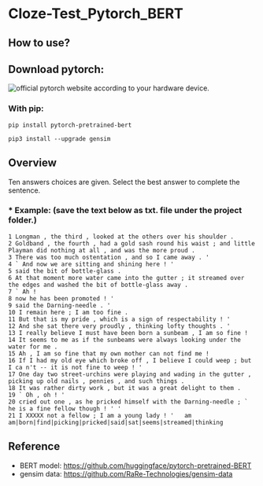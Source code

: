 # Cloze-Test_Pytorch_BERT

## How to use?

## Download pytorch:
![official pytorch website](http://pytorch.org/ "pytorch") according to your hardware device.

### With pip:
```
pip install pytorch-pretrained-bert
```
```
pip3 install --upgrade gensim
```

## Overview
Ten answers choices are given. Select the best answer to complete the sentence.
  
  ### * Example: (save the text below as txt. file under the project folder.)
  ```
  1 Longman , the third , looked at the others over his shoulder .
  2 Goldband , the fourth , had a gold sash round his waist ; and little Playman did nothing at all , and was the more proud .
  3 There was too much ostentation , and so I came away . '
  4 ` And now we are sitting and shining here ! '
  5 said the bit of bottle-glass .
  6 At that moment more water came into the gutter ; it streamed over the edges and washed the bit of bottle-glass away .
  7 ` Ah !
  8 now he has been promoted ! '
  9 said the Darning-needle . '
  10 I remain here ; I am too fine .
  11 But that is my pride , which is a sign of respectability ! '
  12 And she sat there very proudly , thinking lofty thoughts . '
  13 I really believe I must have been born a sunbeam , I am so fine !
  14 It seems to me as if the sunbeams were always looking under the water for me .
  15 Ah , I am so fine that my own mother can not find me !
  16 If I had my old eye which broke off , I believe I could weep ; but I ca n't -- it is not fine to weep ! '
  17 One day two street-urchins were playing and wading in the gutter , picking up old nails , pennies , and such things .
  18 It was rather dirty work , but it was a great delight to them .
  19 ` Oh , oh ! '
  20 cried out one , as he pricked himself with the Darning-needle ; ` he is a fine fellow though ! ' '
  21 I XXXXX not a fellow ; I am a young lady ! '	am		am|born|find|picking|pricked|said|sat|seems|streamed|thinking
  ```

## Reference
  * BERT model: https://github.com/huggingface/pytorch-pretrained-BERT
  * gensim data: https://github.com/RaRe-Technologies/gensim-data
